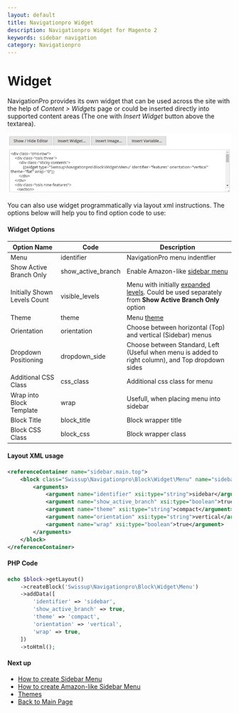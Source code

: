 ```yaml
---
layout: default
title: Navigationpro Widget
description: Navigationpro Widget for Magento 2
keywords: sidebar navigation
category: Navigationpro
---
```


# Widget

NavigationPro provides its own widget that can be used across the site with the
help of _Content > Widgets_ page or could be inserted directly into supported
content areas (The one with _Insert Widget_ button above the textarea).

![Insert Widget Button](/images/m2/navigationpro/widget/insert-widget-button.png)

You can also use widget programmatically via layout xml instructions.
The options below will help you to find option code to use:

#### Widget Options

Option Name             | Code          | Description
------------------------|---------------|-------------------
Menu                    | identifier    | NavigationPro menu indentfier
Show Active Branch Only | show_active_branch | Enable Amazon-like [sidebar menu](/m2/extensions/navigationpro/use-cases/amazon-menu/#sidebar-menu)
Initially Shown Levels Count | visible_levels | Menu with initially [expanded levels][sidebar-expanded]. Could be used separately from **Show Active Branch Only** option
Theme                   | theme         | Menu [theme][themes]
Orientation             | orientation   | Choose between horizontal (Top) and vertical (Sidebar) menus
Dropdown Positioning    | dropdown_side | Choose between Standard, Left (Useful when menu is added to right column), and Top dropdown sides
Additional CSS Class    | css_class     | Additional css class for menu
Wrap into Block Template | wrap         | Usefull, when placing menu into sidebar
Block Title             | block_title   | Block wrapper title
Block CSS Class         | block_css     | Block wrapper class

#### Layout XML usage

```xml
<referenceContainer name="sidebar.main.top">
    <block class="Swissup\Navigationpro\Block\Widget\Menu" name="sidebar.menu" template="Swissup_Navigationpro::menu.phtml">
        <arguments>
            <argument name="identifier" xsi:type="string">sidebar</argument>
            <argument name="show_active_branch" xsi:type="boolean">true</argument>
            <argument name="theme" xsi:type="string">compact</argument>
            <argument name="orientation" xsi:type="string">vertical</argument>
            <argument name="wrap" xsi:type="boolean">true</argument>
        </arguments>
    </block>
</referenceContainer>
```

#### PHP Code

```php
echo $block->getLayout()
    ->createBlock('Swissup\Navigationpro\Block\Widget\Menu')
    ->addData([
        'identifier' => 'sidebar',
        'show_active_branch' => true,
        'theme' => 'compact',
        'orientation' => 'vertical',
        'wrap' => true,
    ])
    ->toHtml();
```

#### Next up

 -  [How to create Sidebar Menu](/m2/extensions/navigationpro/use-cases/sidebar-menu/)
 -  [How to create Amazon-like Sidebar Menu](/m2/extensions/navigationpro/use-cases/amazon-menu/#sidebar-menu)
 -  [Themes][themes]
 -  [Back to Main Page](/m2/extensions/navigationpro/)

[sidebar-expanded]: /m2/extensions/navigationpro/use-cases/sidebar-menu/ "Sidebar Menu with expanded levels"
[themes]: /m2/extensions/navigationpro/themes/ "Navigationpro Themes"
